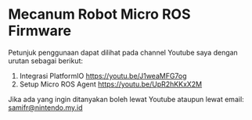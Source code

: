 # Mecanum Robot Micro ROS Firmware
Petunjuk penggunaan dapat dilihat pada channel Youtube saya dengan urutan sebagai berikut:
1. Integrasi PlatformIO https://youtu.be/J1weaMFG7og
2. Setup Micro ROS Agent https://youtu.be/UpR2hKKxX2M

Jika ada yang ingin ditanyakan boleh lewat Youtube ataupun lewat email: samifr@nintendo.my.id
